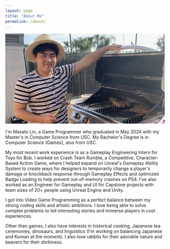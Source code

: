 ```yaml
---
layout: page
title: "About Me"
permalink: /about/
---
```


![Picture 1](/assets/Images/MasatoLinAboutMe.png)

I'm Masato Lin, a Game Programmer who graduated in May 2024 with my Master's in Computer Science from USC. My Bachelor's Degree is in Computer Science (Games), also from USC.

My most recent work experience is as a Gameplay Engineering Intern for Toys for Bob. I worked on Crash Team Rumble, a Competitive, Character-Based Action Game, where I helped expand on Unreal's Gameplay Ability System to create ways for designers to temporarily change a player's damage or knockback response through Gameplay Effects and optimized Badge Loading to help prevent out-of-memory crashes on PS4. I've also worked as an Engineer for Gameplay and UI for Capstone projects with team sizes of 20+ people using Unreal Engine and Unity.

I got into Video Game Programming as a perfect balance between my strong coding skills and artistic ambitions. I love being able to solve complex problems to tell interesting stories and immerse players in cool experiences.

Other than games, I also have interests in historical cooking, Japanese tea ceremonies, dinosaurs, and linguistics (I'm working on balancing Japanese and Korean at the moment). I also love rabbits for their adorable nature and beavers for their dorkiness.
